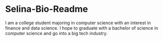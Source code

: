 # Selina-Bio-Readme

I am a college student majoring in computer science with an interest in finance and data science. I hope to graduate with a bachelor of science in computer science and go into a big tech industry.

